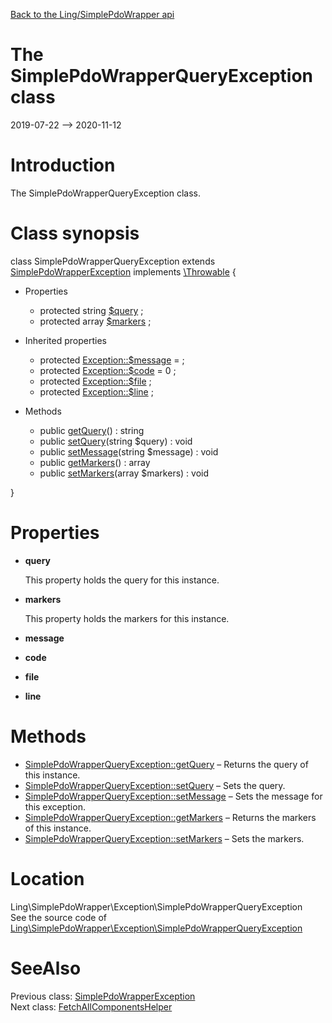 [Back to the Ling/SimplePdoWrapper api](https://github.com/lingtalfi/SimplePdoWrapper/blob/master/doc/api/Ling/SimplePdoWrapper.md)



The SimplePdoWrapperQueryException class
================
2019-07-22 --> 2020-11-12






Introduction
============

The SimplePdoWrapperQueryException class.



Class synopsis
==============


class <span class="pl-k">SimplePdoWrapperQueryException</span> extends [SimplePdoWrapperException](https://github.com/lingtalfi/SimplePdoWrapper/blob/master/doc/api/Ling/SimplePdoWrapper/Exception/SimplePdoWrapperException.md) implements [\Throwable](http://php.net/manual/en/class.throwable.php) {

- Properties
    - protected string [$query](#property-query) ;
    - protected array [$markers](#property-markers) ;

- Inherited properties
    - protected  [Exception::$message](#property-message) =  ;
    - protected  [Exception::$code](#property-code) = 0 ;
    - protected  [Exception::$file](#property-file) ;
    - protected  [Exception::$line](#property-line) ;

- Methods
    - public [getQuery](https://github.com/lingtalfi/SimplePdoWrapper/blob/master/doc/api/Ling/SimplePdoWrapper/Exception/SimplePdoWrapperQueryException/getQuery.md)() : string
    - public [setQuery](https://github.com/lingtalfi/SimplePdoWrapper/blob/master/doc/api/Ling/SimplePdoWrapper/Exception/SimplePdoWrapperQueryException/setQuery.md)(string $query) : void
    - public [setMessage](https://github.com/lingtalfi/SimplePdoWrapper/blob/master/doc/api/Ling/SimplePdoWrapper/Exception/SimplePdoWrapperQueryException/setMessage.md)(string $message) : void
    - public [getMarkers](https://github.com/lingtalfi/SimplePdoWrapper/blob/master/doc/api/Ling/SimplePdoWrapper/Exception/SimplePdoWrapperQueryException/getMarkers.md)() : array
    - public [setMarkers](https://github.com/lingtalfi/SimplePdoWrapper/blob/master/doc/api/Ling/SimplePdoWrapper/Exception/SimplePdoWrapperQueryException/setMarkers.md)(array $markers) : void

}




Properties
=============

- <span id="property-query"><b>query</b></span>

    This property holds the query for this instance.
    
    

- <span id="property-markers"><b>markers</b></span>

    This property holds the markers for this instance.
    
    

- <span id="property-message"><b>message</b></span>

    
    
    

- <span id="property-code"><b>code</b></span>

    
    
    

- <span id="property-file"><b>file</b></span>

    
    
    

- <span id="property-line"><b>line</b></span>

    
    
    



Methods
==============

- [SimplePdoWrapperQueryException::getQuery](https://github.com/lingtalfi/SimplePdoWrapper/blob/master/doc/api/Ling/SimplePdoWrapper/Exception/SimplePdoWrapperQueryException/getQuery.md) &ndash; Returns the query of this instance.
- [SimplePdoWrapperQueryException::setQuery](https://github.com/lingtalfi/SimplePdoWrapper/blob/master/doc/api/Ling/SimplePdoWrapper/Exception/SimplePdoWrapperQueryException/setQuery.md) &ndash; Sets the query.
- [SimplePdoWrapperQueryException::setMessage](https://github.com/lingtalfi/SimplePdoWrapper/blob/master/doc/api/Ling/SimplePdoWrapper/Exception/SimplePdoWrapperQueryException/setMessage.md) &ndash; Sets the message for this exception.
- [SimplePdoWrapperQueryException::getMarkers](https://github.com/lingtalfi/SimplePdoWrapper/blob/master/doc/api/Ling/SimplePdoWrapper/Exception/SimplePdoWrapperQueryException/getMarkers.md) &ndash; Returns the markers of this instance.
- [SimplePdoWrapperQueryException::setMarkers](https://github.com/lingtalfi/SimplePdoWrapper/blob/master/doc/api/Ling/SimplePdoWrapper/Exception/SimplePdoWrapperQueryException/setMarkers.md) &ndash; Sets the markers.





Location
=============
Ling\SimplePdoWrapper\Exception\SimplePdoWrapperQueryException<br>
See the source code of [Ling\SimplePdoWrapper\Exception\SimplePdoWrapperQueryException](https://github.com/lingtalfi/SimplePdoWrapper/blob/master/Exception/SimplePdoWrapperQueryException.php)



SeeAlso
==============
Previous class: [SimplePdoWrapperException](https://github.com/lingtalfi/SimplePdoWrapper/blob/master/doc/api/Ling/SimplePdoWrapper/Exception/SimplePdoWrapperException.md)<br>Next class: [FetchAllComponentsHelper](https://github.com/lingtalfi/SimplePdoWrapper/blob/master/doc/api/Ling/SimplePdoWrapper/Helper/FetchAllComponentsHelper.md)<br>
